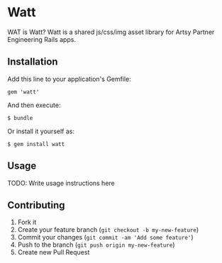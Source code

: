 # Watt

WAT is Watt?  Watt is a shared js/css/img asset library for Artsy Partner Engineering Rails apps.

## Installation

Add this line to your application's Gemfile:

    gem 'watt'

And then execute:

    $ bundle

Or install it yourself as:

    $ gem install watt

## Usage

TODO: Write usage instructions here

## Contributing

1. Fork it
2. Create your feature branch (`git checkout -b my-new-feature`)
3. Commit your changes (`git commit -am 'Add some feature'`)
4. Push to the branch (`git push origin my-new-feature`)
5. Create new Pull Request
